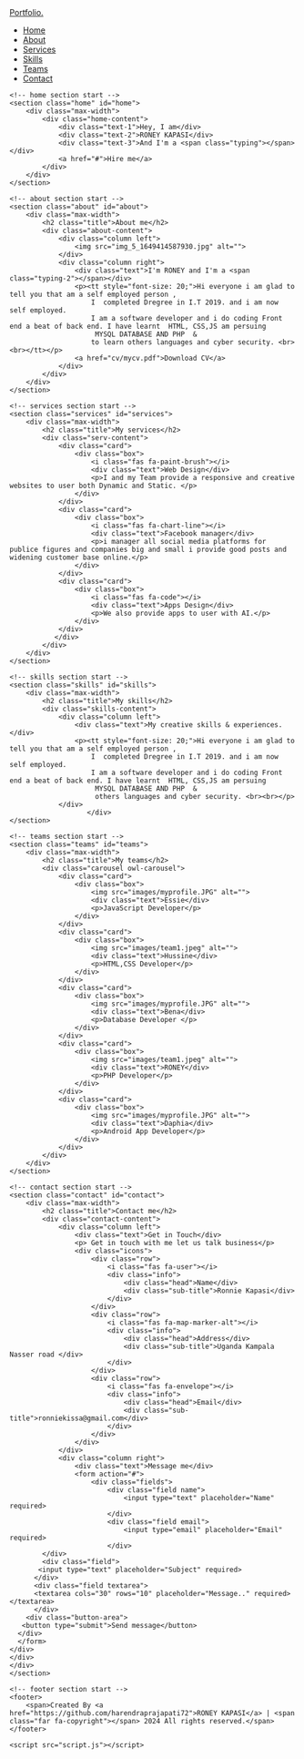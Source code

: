
<!DOCTYPE html>
<!-- Created By RONEY KAPASI -->
<html lang="en">
<head>
    <meta charset="UTF-8">
    <meta name="viewport" content="width=device-width, initial-scale=1.0">
    <title>Personal Portfolio Website</title>
    <link rel="stylesheet" href="style.css">
    <link rel="stylesheet" href="https://cdnjs.cloudflare.com/ajax/libs/font-awesome/5.15.3/css/all.min.css"/>
    <script src="https://code.jquery.com/jquery-3.5.1.min.js"></script>
    <script src="https://cdnjs.cloudflare.com/ajax/libs/typed.js/2.0.11/typed.min.js"></script>
    <script src="https://cdnjs.cloudflare.com/ajax/libs/waypoints/4.0.1/jquery.waypoints.min.js"></script>
    <script src="https://cdnjs.cloudflare.com/ajax/libs/OwlCarousel2/2.3.4/owl.carousel.min.js"></script>
    <link rel="stylesheet" href="https://cdnjs.cloudflare.com/ajax/libs/OwlCarousel2/2.3.4/assets/owl.carousel.min.css"/>

</head>
<body>
    <div class="scroll-up-btn">
        <i class="fas fa-angle-up"></i>
    </div>
    <nav class="navbar">
        <div class="max-width">
            <div class="logo"><a href="#">Portfo<span>lio.</span></a></div>
            <ul class="menu">
                <li><a href="#home" class="menu-btn">Home</a></li>
                <li><a href="#about" class="menu-btn">About</a></li>
                <li><a href="#services" class="menu-btn">Services</a></li>
                <li><a href="#skills" class="menu-btn">Skills</a></li>
                <li><a href="#teams" class="menu-btn">Teams</a></li>
                <li><a href="#contact" class="menu-btn">Contact</a></li>
            </ul>
            <div class="menu-btn">
                <i class="fas fa-bars"></i>
            </div>
        </div>
    </nav>

    <!-- home section start -->
    <section class="home" id="home">
        <div class="max-width">
            <div class="home-content">
                <div class="text-1">Hey, I am</div>
                <div class="text-2">RONEY KAPASI</div>
                <div class="text-3">And I'm a <span class="typing"></span></div>
                <a href="#">Hire me</a>
            </div>
        </div>
    </section>

    <!-- about section start -->
    <section class="about" id="about">
        <div class="max-width">
            <h2 class="title">About me</h2>
            <div class="about-content">
                <div class="column left">
                    <img src="img_5_1649414587930.jpg" alt="">
                </div>
                <div class="column right">
                    <div class="text">I'm RONEY and I'm a <span class="typing-2"></span></div>
                    <p><tt style="font-size: 20;">Hi everyone i am glad to tell you that am a self employed person ,
                        I  completed Dregree in I.T 2019. and i am now self employed. 
                        I am a software developer and i do coding Front end a beat of back end. I have learnt  HTML, CSS,JS am persuing
                         MYSQL DATABASE AND PHP  & 
                        to learn others languages and cyber security. <br><br></tt></p>
                    <a href="cv/mycv.pdf">Download CV</a>
                </div>
            </div>
        </div>
    </section>

    <!-- services section start -->
    <section class="services" id="services">
        <div class="max-width">
            <h2 class="title">My services</h2>
            <div class="serv-content">
                <div class="card">
                    <div class="box">
                        <i class="fas fa-paint-brush"></i>
                        <div class="text">Web Design</div>
                        <p>I and my Team provide a responsive and creative websites to user both Dynamic and Static. </p>
                    </div>
                </div>
                <div class="card">
                    <div class="box">
                        <i class="fas fa-chart-line"></i>
                        <div class="text">Facebook manager</div>
                        <p>i manager all social media platforms for publice figures and companies big and small i provide good posts and widening customer base online.</p>
                    </div>
                </div>
                <div class="card">
                    <div class="box">
                        <i class="fas fa-code"></i>
                        <div class="text">Apps Design</div>
                        <p>We also provide apps to user with AI.</p>
                    </div>
                </div>
               </div>
            </div>
        </div>
    </section>

    <!-- skills section start -->
    <section class="skills" id="skills">
        <div class="max-width">
            <h2 class="title">My skills</h2>
            <div class="skills-content">
                <div class="column left">
                    <div class="text">My creative skills & experiences.</div>
                    <p><tt style="font-size: 20;">Hi everyone i am glad to tell you that am a self employed person ,
                        I  completed Dregree in I.T 2019. and i am now self employed. 
                        I am a software developer and i do coding Front end a beat of back end. I have learnt  HTML, CSS,JS am persuing
                         MYSQL DATABASE AND PHP  & 
                         others languages and cyber security. <br><br></p>
                </div>
                       </div>
    </section>

    <!-- teams section start -->
    <section class="teams" id="teams">
        <div class="max-width">
            <h2 class="title">My teams</h2>
            <div class="carousel owl-carousel">
                <div class="card">
                    <div class="box">
                        <img src="images/myprofile.JPG" alt="">
                        <div class="text">Essie</div>
                        <p>JavaScript Developer</p>
                    </div>
                </div>
                <div class="card">
                    <div class="box">
                        <img src="images/team1.jpeg" alt="">
                        <div class="text">Hussine</div>
                        <p>HTML,CSS Developer</p>
                    </div>
                </div>
                <div class="card">
                    <div class="box">
                        <img src="images/myprofile.JPG" alt="">
                        <div class="text">Bena</div>
                        <p>Database Developer </p>
                    </div>
                </div>
                <div class="card">
                    <div class="box">
                        <img src="images/team1.jpeg" alt="">
                        <div class="text">RONEY</div>
                        <p>PHP Developer</p>
                    </div>
                </div>
                <div class="card">
                    <div class="box">
                        <img src="images/myprofile.JPG" alt="">
                        <div class="text">Daphia</div>
                        <p>Android App Developer</p>
                    </div>
                </div>
            </div>
        </div>
    </section>

    <!-- contact section start -->
    <section class="contact" id="contact">
        <div class="max-width">
            <h2 class="title">Contact me</h2>
            <div class="contact-content">
                <div class="column left">
                    <div class="text">Get in Touch</div>
                    <p> Get in touch with me let us talk business</p>
                    <div class="icons">
                        <div class="row">
                            <i class="fas fa-user"></i>
                            <div class="info">
                                <div class="head">Name</div>
                                <div class="sub-title">Ronnie Kapasi</div>
                            </div>
                        </div>
                        <div class="row">
                            <i class="fas fa-map-marker-alt"></i>
                            <div class="info">
                                <div class="head">Address</div>
                                <div class="sub-title">Uganda Kampala Nasser road </div>
                            </div>
                        </div>
                        <div class="row">
                            <i class="fas fa-envelope"></i>
                            <div class="info">
                                <div class="head">Email</div>
                                <div class="sub-title">ronniekissa@gmail.com</div>
                            </div>
                        </div>
                    </div>
                </div>
                <div class="column right">
                    <div class="text">Message me</div>
                    <form action="#">
                        <div class="fields">
                            <div class="field name">
                                <input type="text" placeholder="Name" required>
                            </div>
                            <div class="field email">
                                <input type="email" placeholder="Email" required>
                            </div>
            </div>
            <div class="field">
           <input type="text" placeholder="Subject" required>
          </div>
          <div class="field textarea">
          <textarea cols="30" rows="10" placeholder="Message.." required></textarea>
          </div>
        <div class="button-area">
       <button type="submit">Send message</button>
      </div>
      </form>
    </div>
    </div>
    </div>
    </section>

    <!-- footer section start -->
    <footer>
        <span>Created By <a href="https://github.com/harendraprajapati72">RONEY KAPASI</a> | <span class="far fa-copyright"></span> 2024 All rights reserved.</span>
    </footer>

    <script src="script.js"></script>
</body>
</html>
